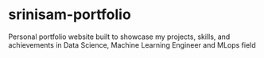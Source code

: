 # srinisam-portfolio
Personal portfolio website built to showcase my projects, skills, and achievements in Data Science, Machine Learning Engineer and MLops field


